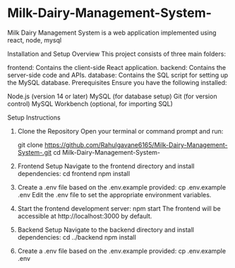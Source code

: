 # Milk-Dairy-Management-System-
Milk Dairy Management System  is a web application implemented using react, node, mysql

Installation and Setup
Overview
This project consists of three main folders:

frontend: Contains the client-side React application.
backend: Contains the server-side code and APIs.
database: Contains the SQL script for setting up the MySQL database.
Prerequisites
Ensure you have the following installed:

Node.js (version 14 or later)
MySQL (for database setup)
Git (for version control)
MySQL Workbench (optional, for importing SQL)

Setup Instructions
1. Clone the Repository
Open your terminal or command prompt and run:

    git clone https://github.com/Rahulgavane6165/Milk-Dairy-Management-System-.git
    cd Milk-Dairy-Management-System-

2. Frontend Setup
Navigate to the frontend directory and install dependencies:
    cd frontend
    npm install

3. Create a .env file based on the .env.example provided:
    cp .env.example .env
    Edit the .env file to set the appropriate environment variables.

4. Start the frontend development server:
    npm start
    The frontend will be accessible at http://localhost:3000 by default.

5. Backend Setup
Navigate to the backend directory and install dependencies:
    cd ../backend
    npm install

6. Create a .env file based on the .env.example provided:
    cp .env.example .env

